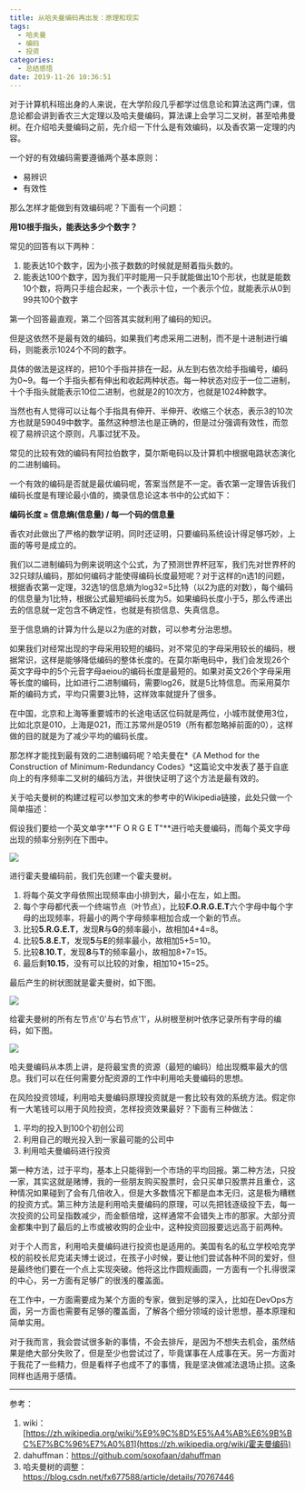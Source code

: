 ```yaml
---
title: 从哈夫曼编码再出发：原理和现实
tags:
  - 哈夫曼
  - 编码
  - 投资
categories:
  - 总结感悟
date: 2019-11-26 10:36:51
---
```



对于计算机科班出身的人来说，在大学阶段几乎都学过信息论和算法这两门课，信息论都会讲到香农三大定理以及哈夫曼编码，算法课上会学习二叉树，甚至哈弗曼树。在介绍哈夫曼编码之前，先介绍一下什么是有效编码，以及香农第一定理的内容。

一个好的有效编码需要遵循两个基本原则：

- 易辨识
- 有效性

那么怎样才能做到有效编码呢？下面有一个问题：

**用10根手指头，能表达多少个数字？**

<!--more-->

常见的回答有以下两种：

1. 能表达10个数字，因为小孩子数数的时候就是掰着指头数的。
2. 能表达100个数字，因为我们平时能用一只手就能做出10个形状，也就是能数10个数，将两只手组合起来，一个表示十位，一个表示个位，就能表示从0到99共100个数字

第一个回答最直观，第二个回答其实就利用了编码的知识。

但是这依然不是最有效的编码，如果我们考虑采用二进制，而不是十进制进行编码，则能表示1024个不同的数字。

具体的做法是这样的，把10个手指并排在一起，从左到右依次给手指编号，编码为0~9。每一个手指头都有伸出和收起两种状态。每一种状态对应于一位二进制，十个手指头就能表示10位二进制，也就是2的10次方，也就是1024种数字。

当然也有人觉得可以让每个手指具有伸开、半伸开、收缩三个状态，表示3的10次方也就是59049中数字。虽然这种想法也是正确的，但是过分强调有效性，而忽视了易辨识这个原则，凡事过犹不及。

常见的比较有效的编码有阿拉伯数字，莫尔斯电码以及计算机中根据电路状态演化的二进制编码。

一个有效的编码是否就是最优编码呢，答案当然是不一定。香农第一定理告诉我们编码长度是有理论最小值的，摘录信息论这本书中的公式如下：

**编码长度 ≥ 信息熵(信息量) / 每一个码的信息量**

香农对此做出了严格的数学证明，同时还证明，只要编码系统设计得足够巧妙，上面的等号是成立的。

我们以二进制编码为例来说明这个公式，为了预测世界杯冠军，我们先对世界杯的32只球队编码，那如何编码才能使得编码长度最短呢？对于这样的n选1的问题，根据香农第一定理，32选1的信息熵为log32=5比特（以2为底的对数），每个编码的信息量为1比特，根据公式最短编码长度为5。如果编码长度小于5，那么传递出去的信息就一定包含不确定性，也就是有损信息、失真信息。

至于信息熵的计算为什么是以2为底的对数，可以参考分治思想。

如果我们对经常出现的字母采用较短的编码，对不常见的字母采用较长的编码，根据常识，这样是能够降低编码的整体长度的。在莫尔斯电码中，我们会发现26个英文字母中的5个元音字母aeiou的编码长度是最短的。如果对英文26个字母采用等长度的编码，比如进行二进制编码，需要log26，就是5比特信息。而采用莫尔斯的编码方式，平均只需要3比特，这样效率就提升了很多。

在中国，北京和上海等重要城市的长途电话区位码就是两位，小城市就使用3位，比如北京是010，上海是021，而江苏常州是0519（所有都忽略掉前面的0），这样做的目的就是为了减少平均的编码长度。

那怎样才能找到最有效的二进制编码呢？哈夫曼在*《A Method for the Construction of Minimum-Redundancy Codes》*这篇论文中发表了基于自底向上的有序频率二叉树的编码方法，并很快证明了这个方法是最有效的。

关于哈夫曼树的构建过程可以参加文末的参考中的Wikipedia链接，此处只做一个简单描述：

假设我们要给一个英文单字**"F O R G E T"**进行哈夫曼编码，而每个英文字母出现的频率分别列在下图中。

![](https://flowsnow.oss-cn-shanghai.aliyuncs.com/image/tech/Huffman-code-and-investment/Huffman-fig-1.jpg)

进行霍夫曼编码前，我们先创建一个霍夫曼树。

1. 将每个英文字母依照出现频率由小排到大，最小在左，如上图。
2. 每个字母都代表一个终端节点（叶节点），比较**F.O.R.G.E.T**六个字母中每个字母的出现频率，将最小的两个字母频率相加合成一个新的节点。
3. 比较**5.R.G.E.T**，发现**R**与**G**的频率最小，故相加4+4=8。
4. 比较**5.8.E.T**，发现**5**与**E**的频率最小，故相加5+5=10。
5. 比较**8.10.T**，发现**8**与**T**的频率最小，故相加8+7=15。
6. 最后剩**10.15**，没有可以比较的对象，相加10+15=25。

最后产生的树状图就是霍夫曼树，如下图。

![](https://flowsnow.oss-cn-shanghai.aliyuncs.com/image/tech/Huffman-code-and-investment/Huffman_algorithm.gif)

给霍夫曼树的所有左节点'0'与右节点'1'，从树根至树叶依序记录所有字母的编码，如下图。

![](https://flowsnow.oss-cn-shanghai.aliyuncs.com/image/tech/Huffman-code-and-investment/Huffman-fig-3.jpg)

哈夫曼编码从本质上讲，是将最宝贵的资源（最短的编码）给出现概率最大的信息。我们可以在任何需要分配资源的工作中利用哈夫曼编码的思想。

在风险投资领域，利用哈夫曼编码原理投资就是一套比较有效的系统方法。假定你有一大笔钱可以用于风险投资，怎样投资效果最好？下面有三种做法：

1. 平均的投入到100个初创公司
2. 利用自己的眼光投入到一家最可能的公司中
3. 利用哈夫曼编码进行投资

第一种方法，过于平均，基本上只能得到一个市场的平均回报。第二种方法，只投一家，其实这就是赌博，我的一些朋友购买股票时，会只买单只股票并且重仓，这种情况如果碰到了会有几倍收入，但是大多数情况下都是血本无归，这是极为糟糕的投资方式。第三种方法是利用哈夫曼编码的原理，可以先把钱逐级投下去，每一次投资的公司呈指数减少，而金额倍增，这样通常不会错失上市的那家。大部分资金都集中到了最后的上市或被收购的企业中，这种投资回报要远远高于前两种。

对于个人而言，利用哈夫曼编码进行投资也是适用的。美国有名的私立学校哈克学校的前校长尼克诺夫博士说过，在孩子小时候，要让他们尝试各种不同的爱好，但是最终他们要在一个点上实现突破。他将这比作圆规画圆，一方面有一个扎得很深的中心，另一方面有足够广的很浅的覆盖面。

在工作中，一方面需要成为某个方面的专家，做到足够的深入，比如在DevOps方面，另一方面也需要有足够的覆盖面，了解各个细分领域的设计思想，基本原理和简单实用。

对于我而言，我会尝试很多新的事情，不会去排斥，是因为不想失去机会，虽然结果是绝大部分失败了，但是至少也尝试过了，毕竟谋事在人成事在天。另一方面对于我花了一些精力，但是看样子也成不了的事情，我是坚决做减法退场止损。这条同样也适用于感情。

---

参考：

1. wiki：[https://zh.wikipedia.org/wiki/%E9%9C%8D%E5%A4%AB%E6%9B%BC%E7%BC%96%E7%A0%81](https://zh.wikipedia.org/wiki/霍夫曼编码)
2. dahuffman：https://github.com/soxofaan/dahuffman
3. 哈夫曼树的调整：https://blog.csdn.net/fx677588/article/details/70767446
